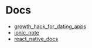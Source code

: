 Docs
====

- [growth_hack_for_dating_apps](https://github.com/yanghaoyuying/react_native_docs/blob/master/_posts/growth_hack_for_dating_apps.markdown)
- [ionic_note](https://github.com/yanghaoyuying/react_native_docs/blob/master/_posts/ionic_note.markdown)
- [react_native_docs](https://github.com/yanghaoyuying/react_native_docs/blob/master/_posts/react_native_docs.markdown)
